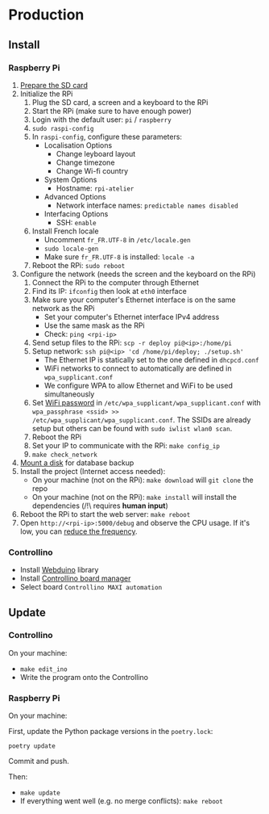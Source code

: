 # Production

## Install

### Raspberry Pi

1. [Prepare the SD card](https://www.framboise314.fr/preparez-votre-carte-sd-raspbian-sur-le-raspberry-pi/)
2. Initialize the RPi
    1. Plug the SD card, a screen and a keyboard to the RPi
    2. Start the RPi (make sure to have enough power)
    3. Login with the default user: `pi` / `raspberry`
    4. `sudo raspi-config`
    5. In `raspi-config`, configure these parameters:
        * Localisation Options
            * Change leyboard layout
            * Change timezone
            * Change Wi-fi country
        * System Options
            * Hostname: `rpi-atelier`
        * Advanced Options
            * Network interface names: `predictable names disabled`
        * Interfacing Options
            * SSH: `enable`
    6. Install French locale
        * Uncomment `fr_FR.UTF-8` in `/etc/locale.gen`
        * `sudo locale-gen`
        * Make sure `fr_FR.UTF-8` is installed: `locale -a`
    7. Reboot the RPi: `sudo reboot`
3. Configure the network (needs the screen and the keyboard on the RPi)
    1. Connect the RPi to the computer through Ethernet
    2. Find its IP: `ifconfig` then look at `eth0` interface
    3. Make sure your computer's Ethernet interface is on the same network as the RPi
        * Set your computer's Ethernet interface IPv4 address
        * Use the same mask as the RPi
        * Check: `ping <rpi-ip>`
    4. Send setup files to the RPi: `scp -r deploy pi@<ip>:/home/pi`
    5. Setup network: `ssh pi@<ip> 'cd /home/pi/deploy; ./setup.sh'`
        * The Ethernet IP is statically set to the one defined in `dhcpcd.conf`
        * WiFi networks to connect to automatically are defined in `wpa_supplicant.conf`
        * We configure WPA to allow Ethernet and WiFi to be used simultaneously
    6. Set [WiFi password](https://www.raspberrypi.org/documentation/configuration/wireless/wireless-cli.md) in `/etc/wpa_supplicant/wpa_supplicant.conf` with `wpa_passphrase <ssid> >> /etc/wpa_supplicant/wpa_supplicant.conf`. The SSIDs are already setup but others can be found with `sudo iwlist wlan0 scan`.
    7. Reboot the RPi
    8. Set your IP to communicate with the RPi: `make config_ip`
    9. `make check_network`
4. [Mount a disk](https://www.raspberrypi-spy.co.uk/2014/05/how-to-mount-a-usb-flash-disk-on-the-raspberry-pi/) for database backup
5. Install the project (Internet access needed):
    * On your machine (not on the RPi): `make download` will `git clone` the repo
    * On your machine (not on the RPi): `make install` will install the dependencies (/!\ requires **human input**)
6. Reboot the RPi to start the web server: `make reboot`
7. Open `http://<rpi-ip>:5000/debug` and observe the CPU usage. If it's low, you can [reduce the frequency](http://with-raspberrypi.blogspot.com/2014/03/cpu-frequency.html).

### Controllino

* Install [Webduino](https://github.com/sirleech/Webduino) library
* Install [Controllino board manager](https://github.com/CONTROLLINO-PLC/CONTROLLINO_Library#installation-guide)
* Select board `Controllino MAXI automation`

## Update

### Controllino

On your machine:

* `make edit_ino`
* Write the program onto the Controllino

### Raspberry Pi

On your machine:

First, update the Python package versions in the `poetry.lock`:

```
poetry update
```

Commit and push.

Then:

* `make update`
* If everything went well (e.g. no merge conflicts): `make reboot`

